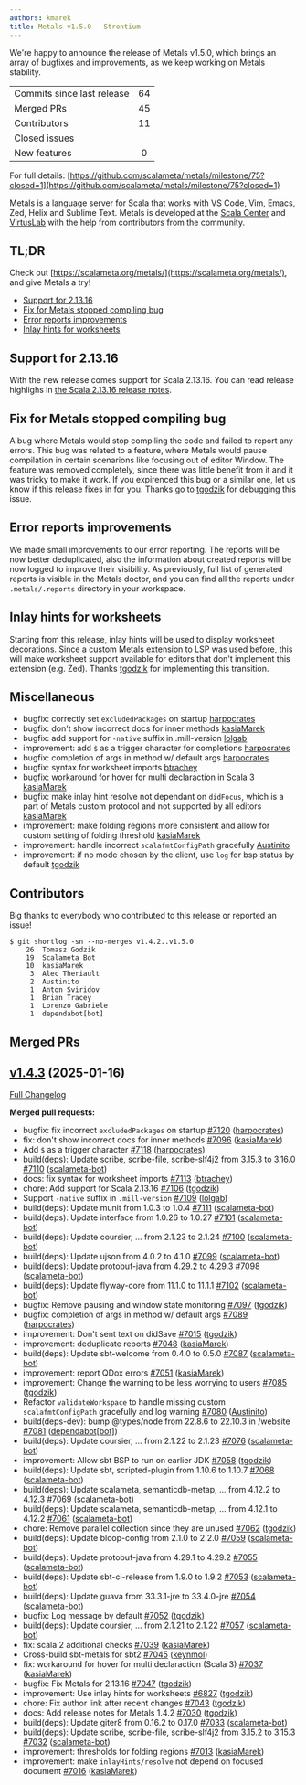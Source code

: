```yaml
---
authors: kmarek
title: Metals v1.5.0 - Strontium
---
```


We're happy to announce the release of Metals v1.5.0, which brings an array of bugfixes and improvements, as we keep working on Metals stability.
<table>
<tbody>
  <tr>
    <td>Commits since last release</td>
    <td align="center">64</td>
  </tr>
  <tr>
    <td>Merged PRs</td>
    <td align="center">45</td>
  </tr>
    <tr>
    <td>Contributors</td>
    <td align="center">11</td>
  </tr>
  <tr>
    <td>Closed issues</td>
    <td align="center"></td>
  </tr>
  <tr>
    <td>New features</td>
    <td align="center">0</td>
  </tr>
</tbody>
</table>

For full details: [https://github.com/scalameta/metals/milestone/75?closed=1](https://github.com/scalameta/metals/milestone/75?closed=1)

Metals is a language server for Scala that works with VS Code, Vim, Emacs, Zed,
Helix and Sublime Text. Metals is developed at the
[Scala Center](https://scala.epfl.ch/) and [VirtusLab](https://virtuslab.com)
with the help from contributors from the community.

## TL;DR

Check out [https://scalameta.org/metals/](https://scalameta.org/metals/), and
give Metals a try!


- [Support for 2.13.16](#support-for-2.13.16)
- [Fix for Metals stopped compiling bug](#fix-for-Metals-stopped-compiling-bug)
- [Error reports improvements](error-reports-improvements)
- [Inlay hints for worksheets](inlay-hints-for-worksheets)

## Support for 2.13.16
With the new release comes support for Scala 2.13.16. You can read release highlighs in [the Scala 2.13.16 release notes](https://github.com/scala/scala/releases/tag/v2.13.16).

## Fix for Metals stopped compiling bug
A bug where Metals would stop compiling the code and failed to report any errors. This bug was related to a feature, where Metals would pause compilation in certain scenarions like focusing out of editor Window. The feature was removed completely, since there was little benefit from it and it was tricky to make it work. If you expirenced this bug or a similar one, let us know if this release fixes in for you. Thanks go to [tgodzik](https://github.com/tgodzik) for debugging this issue.

## Error reports improvements
We made small improvements to our error reporting. The reports will be now better deduplicated, also the information about created reports will be now logged to improve their visibility. As previously, full list of generated reports is visible in the Metals doctor, and you can find all the reports under `.metals/.reports` directory in your workspace.

## Inlay hints for worksheets
Starting from this release, inlay hints will be used to display worksheet decorations. Since a custom Metals extension to LSP was used before, this will make worksheet support available for editors that don't implement this extension (e.g. Zed). Thanks [tgodzik](https://github.com/tgodzik) for implementing this transition.

## Miscellaneous
- bugfix: correctly set `excludedPackages` on startup [harpocrates](https://github.com/harpocrates)
- bugfix: don't show incorrect docs for inner methods [kasiaMarek](https://github.com/kasiaMarek)
- bugfix: add support for `-native` suffix in .mill-version [lolgab](https://github.com/lolgab)
- improvement: add `$` as a trigger character for completions [harpocrates](https://github.com/harpocrates)
- bugfix: completion of args in method w/ default args [harpocrates](https://github.com/harpocrates)
- bugfix: syntax for worksheet imports [btrachey](https://github.com/btrachey)
- bugfix: workaround for hover for multi declaraction in Scala 3 [kasiaMarek](https://github.com/kasiaMarek)
- bugfix: make inlay hint resolve not dependant on `didFocus`, which is a part of Metals custom protocol and not supported by all editors [kasiaMarek](https://github.com/kasiaMarek)
- improvement: make folding regions more consistent and allow for custom setting of folding threshold [kasiaMarek](https://github.com/kasiaMarek)
- improvement: handle incorrect `scalafmtConfigPath` gracefully [Austinito](https://github.com/Austinito)
- improvement: if no mode chosen by the client, use `log` for bsp status by default [tgodzik](https://github.com/tgodzik)

## Contributors

Big thanks to everybody who contributed to this release or reported an issue!

```
$ git shortlog -sn --no-merges v1.4.2..v1.5.0
    26	Tomasz Godzik
    19	Scalameta Bot
    10	kasiaMarek
     3	Alec Theriault
     2	Austinito
     1	Anton Sviridov
     1	Brian Tracey
     1	Lorenzo Gabriele
     1	dependabot[bot]
```

## Merged PRs

## [v1.4.3](https://github.com/scalameta/metals/tree/v1.4.3) (2025-01-16)

[Full Changelog](https://github.com/scalameta/metals/compare/v1.4.2...v1.4.3)

**Merged pull requests:**

- bugfix: fix incorrect `excludedPackages` on startup
  [\#7120](https://github.com/scalameta/metals/pull/7120)
  ([harpocrates](https://github.com/harpocrates))
- fix: don't show incorrect docs for inner methods
  [\#7096](https://github.com/scalameta/metals/pull/7096)
  ([kasiaMarek](https://github.com/kasiaMarek))
- Add `$` as a trigger character
  [\#7118](https://github.com/scalameta/metals/pull/7118)
  ([harpocrates](https://github.com/harpocrates))
- build(deps): Update scribe, scribe-file, scribe-slf4j2 from 3.15.3 to 3.16.0
  [\#7110](https://github.com/scalameta/metals/pull/7110)
  ([scalameta-bot](https://github.com/scalameta-bot))
- docs: fix syntax for worksheet imports
  [\#7113](https://github.com/scalameta/metals/pull/7113)
  ([btrachey](https://github.com/btrachey))
- chore: Add support for Scala 2.13.16
  [\#7106](https://github.com/scalameta/metals/pull/7106)
  ([tgodzik](https://github.com/tgodzik))
- Support `-native` suffix in `.mill-version`
  [\#7109](https://github.com/scalameta/metals/pull/7109)
  ([lolgab](https://github.com/lolgab))
- build(deps): Update munit from 1.0.3 to 1.0.4
  [\#7111](https://github.com/scalameta/metals/pull/7111)
  ([scalameta-bot](https://github.com/scalameta-bot))
- build(deps): Update interface from 1.0.26 to 1.0.27
  [\#7101](https://github.com/scalameta/metals/pull/7101)
  ([scalameta-bot](https://github.com/scalameta-bot))
- build(deps): Update coursier, ... from 2.1.23 to 2.1.24
  [\#7100](https://github.com/scalameta/metals/pull/7100)
  ([scalameta-bot](https://github.com/scalameta-bot))
- build(deps): Update ujson from 4.0.2 to 4.1.0
  [\#7099](https://github.com/scalameta/metals/pull/7099)
  ([scalameta-bot](https://github.com/scalameta-bot))
- build(deps): Update protobuf-java from 4.29.2 to 4.29.3
  [\#7098](https://github.com/scalameta/metals/pull/7098)
  ([scalameta-bot](https://github.com/scalameta-bot))
- build(deps): Update flyway-core from 11.1.0 to 11.1.1
  [\#7102](https://github.com/scalameta/metals/pull/7102)
  ([scalameta-bot](https://github.com/scalameta-bot))
- bugfix: Remove pausing and window state monitoring
  [\#7097](https://github.com/scalameta/metals/pull/7097)
  ([tgodzik](https://github.com/tgodzik))
- bugfix: completion of args in method w/ default args
  [\#7089](https://github.com/scalameta/metals/pull/7089)
  ([harpocrates](https://github.com/harpocrates))
- improvement: Don't sent text on didSave
  [\#7015](https://github.com/scalameta/metals/pull/7015)
  ([tgodzik](https://github.com/tgodzik))
- improvement: deduplicate reports 
  [\#7048](https://github.com/scalameta/metals/pull/7048)
  ([kasiaMarek](https://github.com/kasiaMarek))
- build(deps): Update sbt-welcome from 0.4.0 to 0.5.0
  [\#7087](https://github.com/scalameta/metals/pull/7087)
  ([scalameta-bot](https://github.com/scalameta-bot))
- improvement: report QDox errors
  [\#7051](https://github.com/scalameta/metals/pull/7051)
  ([kasiaMarek](https://github.com/kasiaMarek))
- improvement: Change the warning to be less worrying to users
  [\#7085](https://github.com/scalameta/metals/pull/7085)
  ([tgodzik](https://github.com/tgodzik))
- Refactor `validateWorkspace` to handle missing custom `scalafmtConfigPath` gracefully and log warning
  [\#7080](https://github.com/scalameta/metals/pull/7080)
  ([Austinito](https://github.com/Austinito))
- build(deps-dev): bump @types/node from 22.8.6 to 22.10.3 in /website
  [\#7081](https://github.com/scalameta/metals/pull/7081)
  ([dependabot[bot]](https://github.com/dependabot[bot]))
- build(deps): Update coursier, ... from 2.1.22 to 2.1.23
  [\#7076](https://github.com/scalameta/metals/pull/7076)
  ([scalameta-bot](https://github.com/scalameta-bot))
- improvement: Allow sbt BSP to run on earlier JDK
  [\#7058](https://github.com/scalameta/metals/pull/7058)
  ([tgodzik](https://github.com/tgodzik))
- build(deps): Update sbt, scripted-plugin from 1.10.6 to 1.10.7
  [\#7068](https://github.com/scalameta/metals/pull/7068)
  ([scalameta-bot](https://github.com/scalameta-bot))
- build(deps): Update scalameta, semanticdb-metap, ... from 4.12.2 to 4.12.3
  [\#7069](https://github.com/scalameta/metals/pull/7069)
  ([scalameta-bot](https://github.com/scalameta-bot))
- build(deps): Update scalameta, semanticdb-metap, ... from 4.12.1 to 4.12.2
  [\#7061](https://github.com/scalameta/metals/pull/7061)
  ([scalameta-bot](https://github.com/scalameta-bot))
- chore: Remove parallel collection since they are unused
  [\#7062](https://github.com/scalameta/metals/pull/7062)
  ([tgodzik](https://github.com/tgodzik))
- build(deps): Update bloop-config from 2.1.0 to 2.2.0
  [\#7059](https://github.com/scalameta/metals/pull/7059)
  ([scalameta-bot](https://github.com/scalameta-bot))
- build(deps): Update protobuf-java from 4.29.1 to 4.29.2
  [\#7055](https://github.com/scalameta/metals/pull/7055)
  ([scalameta-bot](https://github.com/scalameta-bot))
- build(deps): Update sbt-ci-release from 1.9.0 to 1.9.2
  [\#7053](https://github.com/scalameta/metals/pull/7053)
  ([scalameta-bot](https://github.com/scalameta-bot))
- build(deps): Update guava from 33.3.1-jre to 33.4.0-jre
  [\#7054](https://github.com/scalameta/metals/pull/7054)
  ([scalameta-bot](https://github.com/scalameta-bot))
- bugfix: Log message by default
  [\#7052](https://github.com/scalameta/metals/pull/7052)
  ([tgodzik](https://github.com/tgodzik))
- build(deps): Update coursier, ... from 2.1.21 to 2.1.22
  [\#7057](https://github.com/scalameta/metals/pull/7057)
  ([scalameta-bot](https://github.com/scalameta-bot))
- fix: scala 2 additional checks
  [\#7039](https://github.com/scalameta/metals/pull/7039)
  ([kasiaMarek](https://github.com/kasiaMarek))
- Cross-build sbt-metals for sbt2
  [\#7045](https://github.com/scalameta/metals/pull/7045)
  ([keynmol](https://github.com/keynmol))
- fix: workaround for hover for multi declaraction (Scala 3)
  [\#7037](https://github.com/scalameta/metals/pull/7037)
  ([kasiaMarek](https://github.com/kasiaMarek))
- bugfix: Fix Metals for 2.13.16
  [\#7047](https://github.com/scalameta/metals/pull/7047)
  ([tgodzik](https://github.com/tgodzik))
- improvement: Use inlay hints for worksheets
  [\#6827](https://github.com/scalameta/metals/pull/6827)
  ([tgodzik](https://github.com/tgodzik))
- chore: Fix author link after recent changes
  [\#7043](https://github.com/scalameta/metals/pull/7043)
  ([tgodzik](https://github.com/tgodzik))
- docs: Add release notes for Metals 1.4.2
  [\#7030](https://github.com/scalameta/metals/pull/7030)
  ([tgodzik](https://github.com/tgodzik))
- build(deps): Update giter8 from 0.16.2 to 0.17.0
  [\#7033](https://github.com/scalameta/metals/pull/7033)
  ([scalameta-bot](https://github.com/scalameta-bot))
- build(deps): Update scribe, scribe-file, scribe-slf4j2 from 3.15.2 to 3.15.3
  [\#7032](https://github.com/scalameta/metals/pull/7032)
  ([scalameta-bot](https://github.com/scalameta-bot))
- improvement: thresholds for folding regions
  [\#7013](https://github.com/scalameta/metals/pull/7013)
  ([kasiaMarek](https://github.com/kasiaMarek))
- improvement: make `inlayHints/resolve` not depend on focused document
  [\#7016](https://github.com/scalameta/metals/pull/7016)
  ([kasiaMarek](https://github.com/kasiaMarek))
